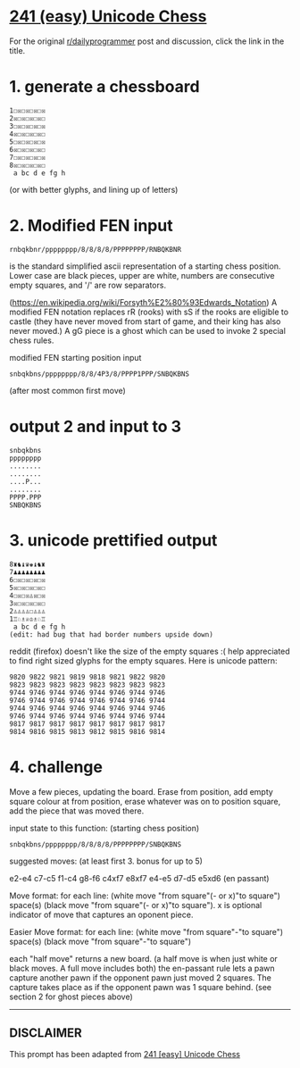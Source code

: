 # [241 (easy) Unicode Chess](https://www.reddit.com/r/dailyprogrammer/comments/3t0xdw/20151116_challenge_241_easy_unicode_chess/)

For the original [r/dailyprogrammer](https://www.reddit.com/r/dailyprogrammer/) post and discussion, click the link in the title.

# 1. generate a chessboard

```
1☐☒☐☒☐☒☐☒
2☒☐☒☐☒☐☒☐
3☐☒☐☒☐☒☐☒
4☒☐☒☐☒☐☒☐
5☐☒☐☒☐☒☐☒
6☒☐☒☐☒☐☒☐
7☐☒☐☒☐☒☐☒
8☒☐☒☐☒☐☒☐
 a bc d e fg h
```
(or with better glyphs, and lining up of letters)

# 2. Modified FEN input

```
rnbqkbnr/pppppppp/8/8/8/8/PPPPPPPP/RNBQKBNR
```
is the standard simplified ascii representation of a starting chess position.  Lower case are black pieces, upper are white, numbers are consecutive empty squares, and '/' are row separators.

(https://en.wikipedia.org/wiki/Forsyth%E2%80%93Edwards_Notation)
A modified FEN notation replaces rR (rooks) with sS if the rooks are eligible to castle (they have never moved from start of game, and their king has also never moved.)  A gG piece is a ghost which can be used to invoke 2 special chess rules.  

modified FEN starting position input


```
snbqkbns/pppppppp/8/8/4P3/8/PPPP1PPP/SNBQKBNS
```
(after most common first move)

# output 2 and input to 3

```
snbqkbns
pppppppp
........
........
....P...
........
PPPP.PPP
SNBQKBNS
```
# 3. unicode prettified output

```
8♜♞♝♛♚♝♞♜
7♟♟♟♟♟♟♟♟
6☐☒☐☒☐☒☐☒
5☒☐☒☐☒☐☒☐
4☐☒☐☒♙☒☐☒
3☒☐☒☐☒☐☒☐
2♙♙♙♙☐♙♙♙
1♖♘♗♕♔♗♘♖
 a bc d e fg h     
(edit: had bug that had border numbers upside down)
```
reddit (firefox) doesn't like the size of the empty squares :(
help appreciated to find right sized glyphs for the empty squares.  Here is unicode pattern:


```
9820 9822 9821 9819 9818 9821 9822 9820
9823 9823 9823 9823 9823 9823 9823 9823
9744 9746 9744 9746 9744 9746 9744 9746
9746 9744 9746 9744 9746 9744 9746 9744
9744 9746 9744 9746 9744 9746 9744 9746
9746 9744 9746 9744 9746 9744 9746 9744
9817 9817 9817 9817 9817 9817 9817 9817
9814 9816 9815 9813 9812 9815 9816 9814
```
# 4. challenge
Move a few pieces, updating the board.  Erase from position, add empty square colour at from position, erase whatever was on to position square, add the piece that was moved there.

input state to this function: (starting chess position)


```
snbqkbns/pppppppp/8/8/8/8/PPPPPPPP/SNBQKBNS
```
suggested moves: (at least first 3.  bonus for up to 5)

e2-e4  c7-c5
f1-c4   g8-f6
c4xf7   e8xf7
e4-e5  d7-d5
e5xd6 (en passant)

Move format: for each line:  (white move "from square"(- or x)"to square") space(s) (black move "from square"(- or x)"to square").  x is optional indicator of move that captures an oponent piece.

Easier Move format: for each line:  (white move "from square"-"to square") space(s) (black move "from square"-"to square")

each "half move" returns a new board.  (a half move is when just white or black moves.  A full move includes both)
the en-passant rule lets a pawn capture another pawn if the opponent pawn just moved 2 squares.  The capture takes place as if the opponent pawn was 1 square behind.  (see section 2 for ghost pieces above)


----
## **DISCLAIMER**
This prompt has been adapted from [241 [easy] Unicode Chess](https://www.reddit.com/r/dailyprogrammer/comments/3t0xdw/20151116_challenge_241_easy_unicode_chess/
)
